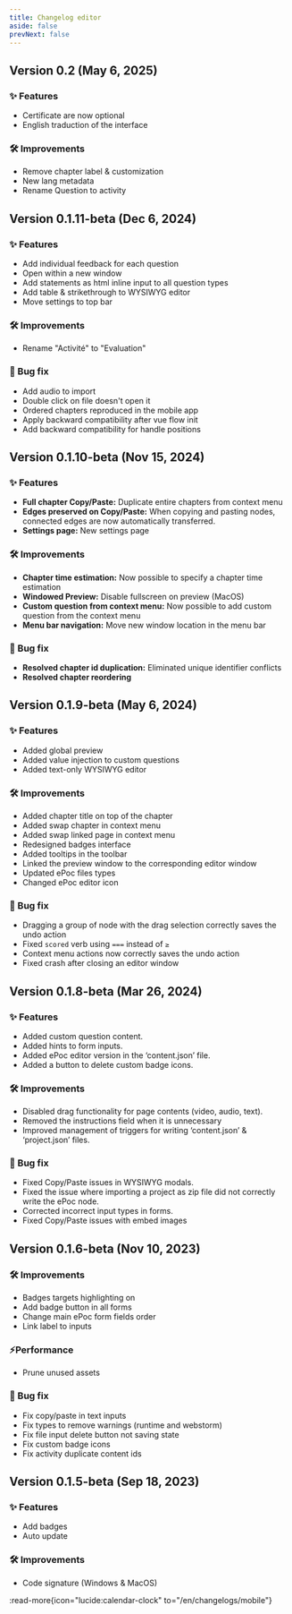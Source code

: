 ```yaml
---
title: Changelog editor
aside: false
prevNext: false
---
```


## Version 0.2 (May 6, 2025)

### ✨ Features
- Certificate are now optional
- English traduction of the interface

### 🛠️ Improvements
- Remove chapter label & customization
- New lang metadata
- Rename Question to activity

## Version 0.1.11-beta (Dec 6, 2024)

### ✨ Features
- Add individual feedback for each question
- Open within a new window
- Add statements as html inline input to all question types
- Add table & strikethrough to WYSIWYG editor
- Move settings to top bar

### 🛠️ Improvements
- Rename "Activité" to "Evaluation"

### 🐛 Bug fix
- Add audio to import
- Double click on file doesn't open it
- Ordered chapters reproduced in the mobile app
- Apply backward compatibility after vue flow init
- Add backward compatibility for handle positions

## Version 0.1.10-beta (Nov 15, 2024)

### ✨ Features
- **Full chapter Copy/Paste:** Duplicate entire chapters from context menu
- **Edges preserved on Copy/Paste:** When copying and pasting nodes, connected edges are now automatically transferred.
- **Settings page:** New settings page

### 🛠️ Improvements
- **Chapter time estimation:**  Now possible to specify a chapter time estimation
- **Windowed Preview:** Disable fullscreen on preview (MacOS)
- **Custom question from context menu:** Now possible to add custom question from the context menu
- **Menu bar navigation:** Move new window location in the menu bar

### 🐛 Bug fix
- **Resolved chapter id duplication:** Eliminated unique identifier conflicts
- **Resolved chapter reordering**

## Version 0.1.9-beta (May 6, 2024)

### ✨ Features
- Added global preview
- Added value injection to custom questions
- Added text-only WYSIWYG editor

### 🛠️ Improvements
- Added chapter title on top of the chapter
- Added swap chapter in context menu
- Added swap linked page in context menu
- Redesigned badges interface
- Added tooltips in the toolbar
- Linked the preview window to the corresponding editor window
- Updated ePoc files types
- Changed ePoc editor icon

### 🐛 Bug fix
- Dragging a group of node with the drag selection correctly saves the undo action
- Fixed `scored` verb using `===` instead of `≥`
- Context menu actions now correctly saves the undo action
- Fixed crash after closing an editor window

## Version 0.1.8-beta (Mar 26, 2024)

### ✨ Features
- Added custom question content.
- Added hints to form inputs.
- Added ePoc editor version in the ‘content.json’ file.
- Added a button to delete custom badge icons.

### 🛠️ Improvements
- Disabled drag functionality for page contents (video, audio, text).
- Removed the instructions field when it is unnecessary
- Improved management of triggers for writing ‘content.json’ & ‘project.json’ files.

### 🐛 Bug fix
- Fixed Copy/Paste issues in WYSIWYG modals.
- Fixed the issue where importing a project as zip file did not correctly write the ePoc node.
- Corrected incorrect input types in forms.
- Fixed Copy/Paste issues with embed images

## Version 0.1.6-beta (Nov 10, 2023)

### 🛠 Improvements
- Badges targets highlighting on
- Add badge button in all forms
- Change main ePoc form fields order
- Link label to inputs

### ⚡️Performance
- Prune unused assets

### 🐛 Bug fix
- Fix copy/paste in text inputs
- Fix types to remove warnings (runtime and webstorm)
- Fix file input delete button not saving state
- Fix custom badge icons
- Fix activity duplicate content ids

## Version 0.1.5-beta (Sep 18, 2023)

### ✨ Features
- Add badges
- Auto update

### 🛠️ Improvements
- Code signature (Windows & MacOS)

:read-more{icon="lucide:calendar-clock" to="/en/changelogs/mobile"}
